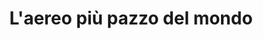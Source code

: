 ---
layout: post
title: L'aereo più pazzo del mondo
director: Jim Abrahams
year: 1980
cover: https://images.mubicdn.net/images/film/3358/cache-10090-1546848046/image-w1280.jpg
---